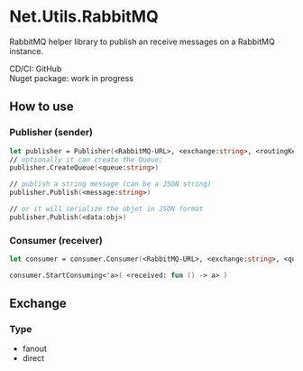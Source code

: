 # Net.Utils.RabbitMQ
RabbitMQ helper library to publish an receive messages on a RabbitMQ instance. 


CD/CI: GitHub  
Nuget package: work in progress


## How to use


### Publisher (sender)
``` fsharp
let publisher = Publisher(<RabbitMQ-URL>, <exchange:string>, <routingKey:string>)
// optionally it can create the Queue:
publisher.CreateQueue(<queue:string>)

// publish a string message (can be a JSON string)
publisher.Publish(<message:string>)

// or it will serialize the objet in JSON format
publisher.Publish(<data:obj>)

```

### Consumer (receiver)
``` fsharp
let consumer = consumer.Consumer(<RabbitMQ-URL>, <exchange:string>, <queue:string> <routingKey:string>)

consumer.StartConsuming<'a>( <received: fun () -> a> )


```



## Exchange

### Type

- fanout
- direct